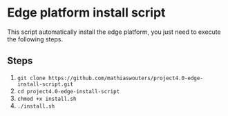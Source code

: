 # Edge platform install script

This script automatically install the edge platform, you just need to execute the following steps.

## Steps
1. `git clone https://github.com/mathiaswouters/project4.0-edge-install-script.git`
2. `cd project4.0-edge-install-script`
3. `chmod +x install.sh`
4. `./install.sh`